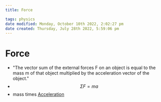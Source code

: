 ```yaml
---
title: Force

tags: physics
date modified: Monday, October 10th 2022, 2:02:27 pm
date created: Thursday, July 28th 2022, 5:59:06 pm
---
```


# Force
- "The vector sum of the external forces F on an object is equal to the mass m of that object multiplied by the acceleration vector of the object."
- $$\Sigma F = ma$$
- mass times [Acceleration](Acceleration.md)



